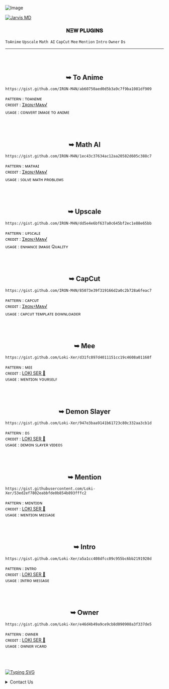 ![Image](https://jarvis.ironman444ff.repl.co/)
<br>

[![Jarvis MD](https://readme-typing-svg.demolab.com?font=Serif&weight=600&size=26&duration=4000&pause=1000&center=true&random=false&width=450&height=90&lines=JARVIS-MD+PLUGINS)](https://ironmanff.vercel.app)
<br>
<h3 align="center"> 𝚴𝚵𝐖 𝚸𝐋𝐔𝐆𝚰𝚴𝐒 </h1>

`ToAnime` `Upscale` `Math AI` `CapCut` `Mee` `Mention` `Intro` `Owner` `Ds`
_____


<br><br>
<h2 align="center">  ➥ To Anime </h1>


```
https://gist.github.com/IRON-M4N/ab60750aed0d5b3a9c7f9ba1081df909
```
ᴩᴀᴛᴛᴇʀɴ : ᴛᴏᴀɴɪᴍᴇ <br/>
ᴄʀᴇᴅɪᴛ : <a href="https://www.github.com/IRON-M4N">Ꮖʀᴏɴ⚡Ꮇᴀɴ√</a> <br />
ᴜꜱᴀɢᴇ : ᴄᴏɴᴠᴇʀᴛ ɪᴍᴀɢᴇ ᴛᴏ ᴀɴɪᴍᴇ <br />
<br />
<br />
<br />

<h2 align="center">  ➥ Math AI </h1>


```
https://gist.github.com/IRON-M4N/1ec43c37634ac12aa20582d605c388c7
```
ᴩᴀᴛᴛᴇʀɴ : ᴍᴀᴛʜᴀɪ <br/>
ᴄʀᴇᴅɪᴛ : <a href="https://www.github.com/IRON-M4N">Ꮖʀᴏɴ⚡Ꮇᴀɴ√</a> <br />
ᴜꜱᴀɢᴇ : ꜱᴏʟᴠᴇ ᴍᴀᴛʜ ᴘʀᴏʙʟᴇᴍꜱ <br />
<br />
<br />
<br />

<h2 align="center">  ➥ Upscale </h1>


```
https://gist.github.com/IRON-M4N/dd5e4e6bf637a0c645bf2ec1e88e65bb
```
ᴩᴀᴛᴛᴇʀɴ : ᴜᴘꜱᴄᴀʟᴇ <br/>
ᴄʀᴇᴅɪᴛ : <a href="https://www.github.com/IRON-M4N">Ꮖʀᴏɴ⚡Ꮇᴀɴ√</a> <br />
ᴜꜱᴀɢᴇ : ᴇɴʜᴀɴᴄᴇ ɪᴍᴀɢᴇ Qᴜᴀʟɪᴛʏ <br />
<br />
<br />
<br />

<h2 align="center">  ➥ CapCut </h1>


```
https://gist.github.com/IRON-M4N/85073e39f319166d2a0c2b728a6feac7
```
ᴩᴀᴛᴛᴇʀɴ : ᴄᴀᴘᴄᴜᴛ <br/>
ᴄʀᴇᴅɪᴛ : <a href="https://www.github.com/IRON-M4N">Ꮖʀᴏɴ⚡Ꮇᴀɴ√</a> <br />
ᴜꜱᴀɢᴇ : ᴄᴀᴘᴄᴜᴛ ᴛᴇᴍᴘʟᴀᴛᴇ ᴅᴏᴡɴʟᴏᴀᴅᴇʀ <br />
<br />
<br />
<br />

<h2 align="center">  ➥ Mee </h1>


```
https://gist.github.com/Loki-Xer/d31fc897d4011151cc19c4608a01168f
```
ᴩᴀᴛᴛᴇʀɴ : ᴍᴇᴇ <br/>
ᴄʀᴇᴅɪᴛ : <a href="https://www.github.com/loki-xer">LOKI SER 🌟</a> <br />
ᴜꜱᴀɢᴇ : ᴍᴇɴᴛɪᴏɴ ʏᴏᴜʀꜱᴇʟꜰ <br />
<br />
<br />
<br />

<h2 align="center">  ➥ Demon Slayer </h1>


```
https://gist.github.com/Loki-Xer/947e3baa9141b61723c80c332aa3cb1d
```
ᴩᴀᴛᴛᴇʀɴ : ᴅꜱ <br/>
ᴄʀᴇᴅɪᴛ : <a href="https://www.github.com/loki-xer">LOKI SER 🌟</a> <br />
ᴜꜱᴀɢᴇ : ᴅᴇᴍᴏɴ ꜱʟᴀʏᴇʀ ᴠɪᴅᴇᴏꜱ <br />
<br />
<br />
<br />

<h2 align="center">  ➥ Mention </h1>


```
https://gist.githubusercontent.com/Loki-Xer/53ed2ef7802eabbfde0b854b893fffc2
```
ᴩᴀᴛᴛᴇʀɴ : ᴍᴇɴᴛɪᴏɴ <br/>
ᴄʀᴇᴅɪᴛ : <a href="https://www.github.com/loki-xer">LOKI SER 🌟</a> <br />
ᴜꜱᴀɢᴇ : ᴍᴇɴᴛɪᴏɴ ᴍᴇꜱꜱᴀɢᴇ <br />
<br />
<br />
<br />

<h2 align="center">  ➥ Intro </h1>


```
https://gist.github.com/Loki-Xer/a5a1cc408dfcc09c955bc6bb2191928d
```
ᴩᴀᴛᴛᴇʀɴ : ɪɴᴛʀᴏ <br/>
ᴄʀᴇᴅɪᴛ : <a href="https://www.github.com/loki-xer">LOKI SER 🌟</a> <br />
ᴜꜱᴀɢᴇ : ɪɴᴛʀᴏ ᴍᴇꜱꜱᴀɢᴇ <br />
<br />
<br />
<br />

<h2 align="center">  ➥ Owner </h1>


```
https://gist.github.com/Loki-Xer/e46d4b49a9ce9cb8d090908a3f337de5
```
ᴩᴀᴛᴛᴇʀɴ : ᴏᴡɴᴇʀ <br/>
ᴄʀᴇᴅɪᴛ : <a href="https://www.github.com/loki-xer">LOKI SER 🌟</a> <br />
ᴜꜱᴀɢᴇ : ᴏᴡɴᴇʀ ᴠᴄᴀʀᴅ <br />
<br />
<br />
<br />


[![Typing SVG](https://readme-typing-svg.demolab.com?font=Fira+Code&pause=1000&random=false&width=435&lines=If+you+want+to+add+your+plugin+here)](https://git.io/typing-svg)

<details close align="left">
<summary>Contact Us</summary>
<br>
➣<a align="left" href="Http://wa.me/41782221168">Iron Man</a> </br>
➣<a href="Http://wa.me/31617349598">Loki</a>
</details>



